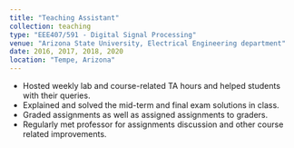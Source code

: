 ```yaml
---
title: "Teaching Assistant"
collection: teaching
type: "EEE407/591 - Digital Signal Processing"
venue: "Arizona State University, Electrical Engineering department"
date: 2016, 2017, 2018, 2020
location: "Tempe, Arizona"
---
```


- Hosted weekly lab and course-related TA hours and helped students with their queries.
- Explained and solved the mid-term and final exam solutions in class.
- Graded assignments as well as assigned assignments to graders.
- Regularly met professor for assignments discussion and other course related improvements.
